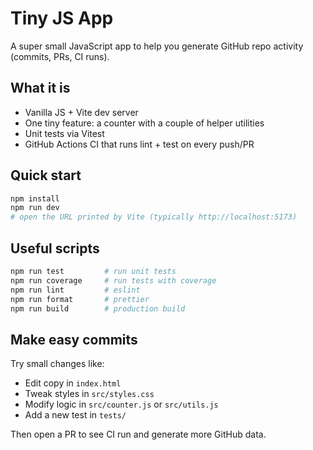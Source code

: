 # Tiny JS App

A super small JavaScript app to help you generate GitHub repo activity (commits, PRs, CI runs).

## What it is
- Vanilla JS + Vite dev server
- One tiny feature: a counter with a couple of helper utilities
- Unit tests via Vitest
- GitHub Actions CI that runs lint + test on every push/PR

## Quick start
```bash
npm install
npm run dev
# open the URL printed by Vite (typically http://localhost:5173)
```

## Useful scripts
```bash
npm run test         # run unit tests
npm run coverage     # run tests with coverage
npm run lint         # eslint
npm run format       # prettier
npm run build        # production build
```

## Make easy commits
Try small changes like:
- Edit copy in `index.html`
- Tweak styles in `src/styles.css`
- Modify logic in `src/counter.js` or `src/utils.js`
- Add a new test in `tests/`

Then open a PR to see CI run and generate more GitHub data.
